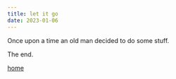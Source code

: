 ```yaml
---
title: let it go
date: 2023-01-06
---
```


Once upon a time an old man decided to do some stuff.


The end.

[home](/README.md)
